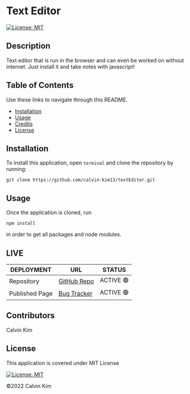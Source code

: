 # Text Editor

[![License: MIT](https://img.shields.io/badge/License-MIT-blue.svg)](https://opensource.org/licenses/MIT)

## Description

Text editor that is run in the browser and can even be worked on without internet. Just install it and take notes with javascript!

## Table of Contents

Use these links to navigate through this README.

- [Installation](#installation)
- [Usage](#usage)
- [Credits](#credits)
- [License](#license)

## Installation

To install this application, open `terminal` and clone the repository by running:

    git clone https://github.com/calvin-kim13/textEditor.git

## Usage

Once the application is cloned, run

    npm install

in order to get all packages and node modules.

## LIVE

| DEPLOYMENT     | URL                                                       | STATUS    |
| -------------- | --------------------------------------------------------- | --------- |
| Repository     | [GitHub Repo](https://github.com/calvin-kim13/textEditor) | ACTIVE 🟢 |
| Published Page | [Bug Tracker]()                                           | ACTIVE 🟢 |

## Contributors

Calvin Kim

## License

This application is covered under MIT License

[![License: MIT](https://img.shields.io/badge/License-MIT-blue.svg)](https://opensource.org/licenses/MIT)

©2022 Calvin Kim
